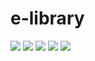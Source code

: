 # e-library



![](https://img.shields.io/github/languages/count/kuldeep3/e-Library)
![](https://img.shields.io/github/languages/code-size/kuldeep3/e-Library)
![](https://img.shields.io/github/repo-size/kuldeep3/e-Library)
![](https://img.shields.io/github/issues/kuldeep3/e-Library)
![](https://img.shields.io/github/issues-pr/kuldeep3/e-Library)

